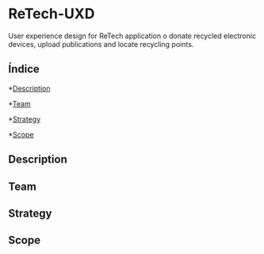 # ReTech-UXD

User experience design for ReTech application o donate recycled electronic devices, upload publications and locate recycling points.

## Índice

*[Description](#Description)

*[Team](#Team)

*[Strategy](#Strategy)

*[Scope](#Scope)



## Description
## Team
## Strategy
## Scope
